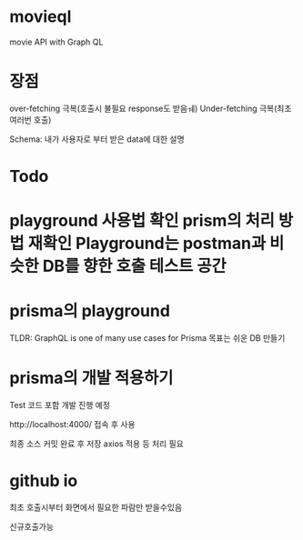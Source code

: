 # movieql

movie API with Graph QL

# 장점

over-fetching 극복(호출시 불필요 response도 받음ㅞ)
Under-fetching 극복(최초 여러번 호출)

Schema: 내가 사용자로 부터 받은 data에 대한 설명

# Todo

playground 사용법 확인
prism의 처리 방법 재확인
Playground는 postman과 비슷한 DB를 향한 호출 테스트 공간
=======

# prisma의 playground

TLDR: GraphQL is one of many use cases for Prisma
목표는 쉬운 DB 만들기

# prisma의 개발 적용하기
Test 코드 포함 개발 진행 예정

http://localhost:4000/ 접속 후 사용

최종 소스 커밋 완료 후 저장
axios 적용 등 처리 필요

# github io

최초 호출시부터 화면에서 필요한 파람만 받을수있음

신규호출가능
